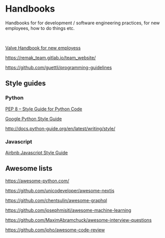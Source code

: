 Handbooks
=========

Handbooks for for development / software engineering practices, for new employees, how to do things etc.

<br>

[Valve Handbook for new employess](https://steamcdn-a.akamaihd.net/apps/valve/Valve_NewEmployeeHandbook.pdf)

https://remak_team.gitlab.io/team_website/

https://github.com/guettli/programming-guidelines


Style guides
------------

### Python

[PEP 8 – Style Guide for Python Code](https://www.python.org/dev/peps/pep-0008/)

[Google Python Style Guide](https://google.github.io/styleguide/pyguide.html)

http://docs.python-guide.org/en/latest/writing/style/


### Javascript

[Airbnb Javascript Style Guide](https://github.com/airbnb/javascript)


Awesome lists
-------------

https://awesome-python.com/

https://github.com/unicodeveloper/awesome-nextjs

https://github.com/chentsulin/awesome-graphql

https://github.com/josephmisiti/awesome-machine-learning

https://github.com/MaximAbramchuck/awesome-interview-questions

https://github.com/joho/awesome-code-review
